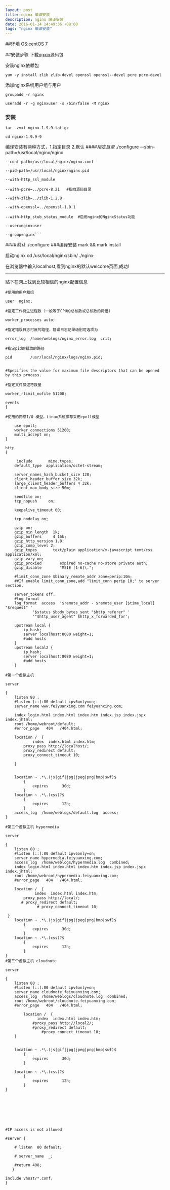 ```yaml
---
layout: post
title: nginx 编译安装
description: nginx 编译安装
date: 2016-01-14 14:49:36 +08:00
tags: "nginx 编译安装"
---
```

##环境
OS:centOS 7

##安装步骤
下载[ngxin]([http://nginx.org/download/nginx-1.9.9.tar.gz](http://nginx.org/download/nginx-1.9.9.tar.gz))源码包

安装nginx依赖包

	yum -y install zlib zlib-devel openssl openssl--devel pcre pcre-devel

添加nginx系统用户组与用户

	groupadd -r nginx

	useradd -r -g nginxuser -s /bin/false -M nginx


### 安装
 
	tar -zvxf nginx-1.9.9.tat.gz

	cd nginx-1.9.9·9

编译安装有两种方式，1.指定目录 2.默认
####*指定目录*
	./configure --sbin-path=/usr/local/nginx/nginx 

	--conf-path=/usr/local/nginx/nginx.conf 

	--pid-path=/usr/local/nginx/nginx.pid 

	--with-http_ssl_module

	--with-pcre=../pcre-8.21   #指向源码目录

	--with-zlib=../zlib-1.2.8     

	--with-openssl=../openssl-1.0.1 

	--with-http_stub_status_module  #启用nginx的NginxStatus功能

	--user=nginxuser 

	--group=nginx```

####*默认*
	./configure
###编译安装
	mark && mark install

启动nginx
	cd /usr/local/nginx/sbin/
	./nginx·

在浏览器中输入localhost,看到nginx的默认welcome页面,成功!

***
贴下在网上找到比较相信的nginx配置信息


	#使用的用户和组

	user  nginx;

	#指定工作衍生进程数（一般等于CPU的总核数或总核数的两倍)

	worker_processes auto;
	
	#指定错误日志村反的路径，错误日志记录级别可选项为
	
	error_log  /home/weblogs/nginx_error.log  crit;
	
	#指定pid的错放的路径
	
	pid        /usr/local/nginx/logs/nginx.pid;


	#Specifies the value for maximum file descriptors that can be opened by this process.

	#指定文件描述符数量

	worker_rlimit_nofile 51200;

	events
	{
	
	#使用的网络I/O 模型，Linux系统推荐采用epoll模型

		use epoll;
		worker_connections 51200;
		multi_accept on;
	}

	http
	{
	     
	     include       mime.types;
		default_type  application/octet-stream;

		server_names_hash_bucket_size 128;
		client_header_buffer_size 32k;
		large_client_header_buffers 4 32k;
		client_max_body_size 50m;

		sendfile on;
		tcp_nopush     on;

		keepalive_timeout 60;

		tcp_nodelay on;

		gzip on;
		gzip_min_length  1k;
		gzip_buffers     4 16k;
		gzip_http_version 1.0;
		gzip_comp_level 2;
		gzip_types       text/plain application/x-javascript text/css application/xml;
		gzip_vary on;
		gzip_proxied        expired no-cache no-store private auth;
		gzip_disable        "MSIE [1-6]\.";

		#limit_conn_zone $binary_remote_addr zone=perip:10m;
		##If enable limit_conn_zone,add "limit_conn perip 10;" to server section.

		server_tokens off;
		#log format
		log_format  access  '$remote_addr - $remote_user [$time_local] "$request" '
        	    '$status $body_bytes_sent "$http_referer" '
             	'"$http_user_agent" $http_x_forwarded_for';
			 
		upstream local { 
			ip_hash;
			server localhost:8080 weight=1;
			#add hosts
		}
		upstream local2 { 
			ip_hash;
			server localhost:8080 weight=1;
			#add hosts
		} 

	#第一个虚拟主机

	server

	{
		listen 80 ;
		#listen [::]:80 default ipv6only=on;
		server_name www.feiyuanxing.com feiyuanxing.com;
		
		index login.html index.html index.htm index.jsp index.jspx index.jhtml;
		root /home/webroot/default;
		#error_page   404   /404.html;
	
		location /  {
          	 	index  index.html index.htm;
			proxy_pass http://localhost/;
			proxy_redirect default;
			proxy_connect_timeout 10;
			
        }
	
		
		location ~ .*\.(js|gif|jpg|jpeg|png|bmp|swf)$
			{
				expires      30d;
			}
		location ~ .*\.(css)?$
			{
				expires      12h;
			}	
		access_log  /home/weblogs/default.log  access;
	}

	#第二个虚拟主机 hypermedia

	server

	{
		listen 80 ;
		#listen [::]:80 default ipv6only=on;
		server_name hypermedia.feiyuanxing.com;
		access_log  /home/weblogs/hypermedia.log  combined;
		index login.html index.html index.htm index.jsp index.jspx index.jhtml;
		root /home/webroot/hypermedia.feiyuanxing.com;
		#error_page   404   /404.html;
	
		location /  {	
   	        	 index  index.html index.htm;
			proxy_pass http://local/;
 		   # proxy_redirect default;
      	          # proxy_connect_timeout 10;

     }
		location ~ .*\.(js|gif|jpg|jpeg|png|bmp|swf)$
			{
				expires      30d;
			}
		location ~ .*\.(css)?$
			{
				expires      12h;
			}	
	}
	#第三个虚拟主机 cloudnote

	server

	{
		listen 80 ;
		#listen [::]:80 default ipv6only=on;
		server_name cloudnote.feiyuanxing.com;
		access_log  /home/weblogs/cloudnote.log  combined;
		root /home/webroot/cloudnote.feiyuanxing.com;
		#error_page   404   /404.html;
	
			location /  {
        	  	  index  index.html index.htm;
			    #proxy_pass http://local2/;
			    #proxy_redirect default;
		      	    #proxy_connect_timeout 10;
        }


		location ~ .*\.(js|gif|jpg|jpeg|png|bmp|swf)$
			{
				expires      30d;
			}

		location ~ .*\.(css)?$
			{
				expires      12h;
			}
	}	
	



	
	
	

	#IP access is not allowed

	#server { 

		# listen  80 default;

		# server_name  _;

		#return 408;
	   }

	include vhost/*.conf;
	}









